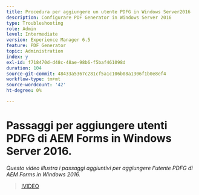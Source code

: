 ```yaml
---
title: Procedura per aggiungere un utente PDFG in Windows Server2016
description: Configurare PDF Generator in Windows Server 2016
type: Troubleshooting
role: Admin
level: Intermediate
version: Experience Manager 6.5
feature: PDF Generator
topic: Administration
index: y
exl-id: f718470d-d48c-48ae-98b6-f5baf461098d
duration: 104
source-git-commit: 48433a5367c281cf5a1c106b08a1306f1b0e8ef4
workflow-type: tm+mt
source-wordcount: '42'
ht-degree: 0%

---
```


# Passaggi per aggiungere utenti PDFG di AEM Forms in Windows Server 2016.

*Questo video illustra i passaggi aggiuntivi per aggiungere l&#39;utente PDFG di AEM Forms in Windows 2016.*

>[!VIDEO](https://video.tv.adobe.com/v/335479?quality=12&learn=on)
